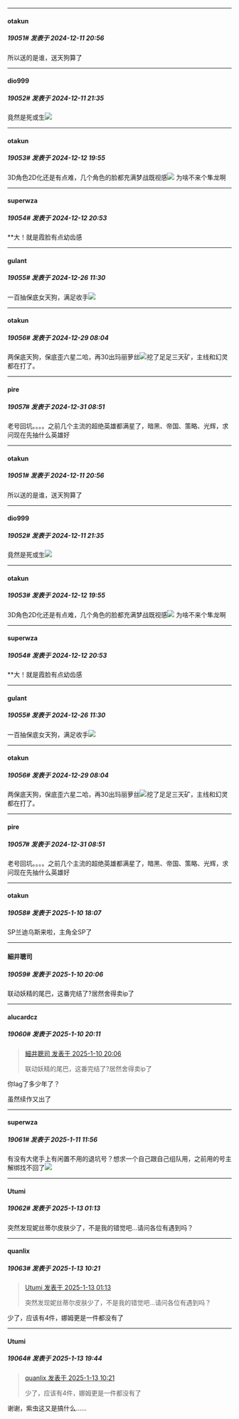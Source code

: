 ﻿
*****

####  otakun  
##### 19051#       发表于 2024-12-11 20:56

所以送的是谁，送天狗算了

*****

####  dio999  
##### 19052#       发表于 2024-12-11 21:35

竟然是死或生<img src="https://static.saraba1st.com/image/smiley/face2017/067.png" referrerpolicy="no-referrer">

*****

####  otakun  
##### 19053#       发表于 2024-12-12 19:55

3D角色2D化还是有点难，几个角色的脸都充满梦战既视感<img src="https://static.saraba1st.com/image/smiley/face2017/067.png" referrerpolicy="no-referrer">
为啥不来个隼龙啊

*****

####  superwza  
##### 19054#       发表于 2024-12-12 20:53

**大！就是霞脸有点幼齿感

*****

####  gulant  
##### 19055#       发表于 2024-12-26 11:30

一百抽保底女天狗，满足收手<img src="https://static.saraba1st.com/image/smiley/face2017/072.png" referrerpolicy="no-referrer">

*****

####  otakun  
##### 19056#       发表于 2024-12-29 08:04

两保底天狗，保底歪六星二哈，再30出玛丽萝丝<img src="https://static.saraba1st.com/image/smiley/face2017/139.png" referrerpolicy="no-referrer">挖了足足三天矿，主线和幻灵都在打了。

*****

####  pire  
##### 19057#       发表于 2024-12-31 08:51

老号回坑。。。。之前几个主流的超绝英雄都满星了，暗黑、帝国、策略、光辉，求问现在先抽什么英雄好


*****

####  otakun  
##### 19051#       发表于 2024-12-11 20:56

所以送的是谁，送天狗算了

*****

####  dio999  
##### 19052#       发表于 2024-12-11 21:35

竟然是死或生<img src="https://static.saraba1st.com/image/smiley/face2017/067.png" referrerpolicy="no-referrer">

*****

####  otakun  
##### 19053#       发表于 2024-12-12 19:55

3D角色2D化还是有点难，几个角色的脸都充满梦战既视感<img src="https://static.saraba1st.com/image/smiley/face2017/067.png" referrerpolicy="no-referrer">
为啥不来个隼龙啊

*****

####  superwza  
##### 19054#       发表于 2024-12-12 20:53

**大！就是霞脸有点幼齿感

*****

####  gulant  
##### 19055#       发表于 2024-12-26 11:30

一百抽保底女天狗，满足收手<img src="https://static.saraba1st.com/image/smiley/face2017/072.png" referrerpolicy="no-referrer">

*****

####  otakun  
##### 19056#       发表于 2024-12-29 08:04

两保底天狗，保底歪六星二哈，再30出玛丽萝丝<img src="https://static.saraba1st.com/image/smiley/face2017/139.png" referrerpolicy="no-referrer">挖了足足三天矿，主线和幻灵都在打了。

*****

####  pire  
##### 19057#       发表于 2024-12-31 08:51

老号回坑。。。。之前几个主流的超绝英雄都满星了，暗黑、帝国、策略、光辉，求问现在先抽什么英雄好

*****

####  otakun  
##### 19058#       发表于 2025-1-10 18:07

SP兰迪乌斯来啦，主角全SP了

*****

####  細井聰司  
##### 19059#       发表于 2025-1-10 20:06

联动妖精的尾巴，这番完结了?居然舍得卖ip了

*****

####  alucardcz  
##### 19060#       发表于 2025-1-10 20:11

<blockquote><a href="httphttps://bbs.saraba1st.com/2b/forum.php?mod=redirect&amp;goto=findpost&amp;pid=67149067&amp;ptid=1540825" target="_blank">細井聰司 发表于 2025-1-10 20:06</a>

联动妖精的尾巴，这番完结了?居然舍得卖ip了</blockquote>
你lag了多少年了？

虽然续作又出了

*****

####  superwza  
##### 19061#       发表于 2025-1-11 11:56

有没有大佬手上有闲置不用的退坑号？想求一个自己跟自己组队用，之前用的号主解绑找不回了<img src="https://static.saraba1st.com/image/smiley/face2017/068.png" referrerpolicy="no-referrer">

*****

####  Utumi  
##### 19062#       发表于 2025-1-13 01:13

突然发现妮丝蒂尔皮肤少了，不是我的错觉吧...请问各位有遇到吗？

*****

####  quanlix  
##### 19063#       发表于 2025-1-13 10:21

<blockquote><a href="httphttps://bbs.saraba1st.com/2b/forum.php?mod=redirect&amp;goto=findpost&amp;pid=67163708&amp;ptid=1540825" target="_blank">Utumi 发表于 2025-1-13 01:13</a>

突然发现妮丝蒂尔皮肤少了，不是我的错觉吧...请问各位有遇到吗？</blockquote>
少了，应该有4件，娜姆更是一件都没有了

*****

####  Utumi  
##### 19064#       发表于 2025-1-13 19:44

<blockquote><a href="httphttps://bbs.saraba1st.com/2b/forum.php?mod=redirect&amp;goto=findpost&amp;pid=67165217&amp;ptid=1540825" target="_blank">quanlix 发表于 2025-1-13 10:21</a>

少了，应该有4件，娜姆更是一件都没有了</blockquote>
谢谢，紫虫这又是搞什么……

